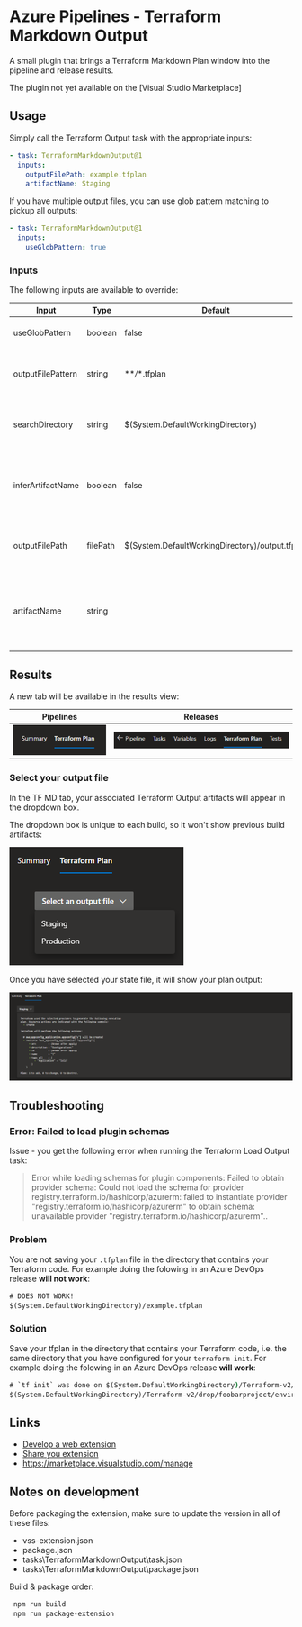 # Azure Pipelines - Terraform Markdown Output

A small plugin that brings a Terraform Markdown Plan window into the pipeline and release results.

The plugin not yet available on the [Visual Studio Marketplace]

## Usage

Simply call the Terraform Output task with the appropriate inputs:

```yaml
- task: TerraformMarkdownOutput@1
  inputs:
    outputFilePath: example.tfplan
    artifactName: Staging
```

If you have multiple output files, you can use glob pattern matching to pickup all outputs:

```yaml
- task: TerraformMarkdownOutput@1
  inputs:
    useGlobPattern: true
```

### Inputs

The following inputs are available to override:

| Input             | Type     | Default                                         | Description                                                                                         |
| ----------------- | -------- | ----------------------------------------------- | --------------------------------------------------------------------------------------------------- |
| useGlobPattern    | boolean  | false                                           | Whether to use a search pattern to find output files                                                |
| outputFilePattern | string   | \*\*_/_\*.tfplan                                | File pattern used to find output files (only visible if useGlobPattern is true)                     |
| searchDirectory   | string   | $(System.DefaultWorkingDirectory)               | Directory the file search should start (only visible if useGlobPattern is true)                     |
| inferArtifactName | boolean  | false                                           | Infer artifact name from outputFilePath filename (only visible if useGlobPattern is false)          |
| outputFilePath    | filePath | $(System.DefaultWorkingDirectory)/output.tfplan | File path of the outfile file (only visible if useGlobPattern is false)                             |
| artifactName      | string   |                                                 | Artifact name used in the dropdown (only visible if useGlobPattern and inferArtifactName are false) |

## Results

A new tab will be available in the results view:

| Pipelines              | Releases               |
| ---------------------- | ---------------------- |
| ![image](images/1.png) | ![image](images/4.png) |

### Select your output file

In the TF MD tab, your associated Terraform Output artifacts will appear in the dropdown box.

The dropdown box is unique to each build, so it won't show previous build artifacts:

![image](images/2.png)

Once you have selected your state file, it will show your plan output:

![image](images/3.png)

## Troubleshooting

### Error: Failed to load plugin schemas

Issue - you get the following error when running the Terraform Load Output task:

> Error while loading schemas for plugin components: Failed to obtain provider schema: Could not load the schema for provider registry.terraform.io/hashicorp/azurerm: failed to instantiate provider "registry.terraform.io/hashicorp/azurerm" to obtain schema: unavailable provider "registry.terraform.io/hashicorp/azurerm"..

### Problem

You are not saving your `.tfplan` file in the directory that contains your Terraform code. For example doing the folowing in an Azure DevOps release **will not work**:

```cmd
# DOES NOT WORK!
$(System.DefaultWorkingDirectory)/example.tfplan
```

### Solution

Save your tfplan in the directory that contains your Terraform code, i.e. the same directory that you have configured for your `terraform init`. For example doing the folowing in an Azure DevOps release **will work**:

```cmd
# `tf init` was done on $(System.DefaultWorkingDirectory)/Terraform-v2/drop/foobarproject/environments/dev08
$(System.DefaultWorkingDirectory)/Terraform-v2/drop/foobarproject/environments/dev08/example.tfplan
```

## Links

- [Develop a web extension](https://learn.microsoft.com/en-us/azure/devops/extend/get-started/node?toc=%2Fazure%2Fdevops%2Fmarketplace-extensibility%2Ftoc.json&view=azure-devops)
- [Share you extension](https://learn.microsoft.com/en-us/azure/devops/extend/publish/overview?view=azure-devops#share-your-extension)
- https://marketplace.visualstudio.com/manage

## Notes on development

Before packaging the extension, make sure to update the version in all of these files:

- vss-extension.json
- package.json
- tasks\TerraformMarkdownOutput\task.json
- tasks\TerraformMarkdownOutput\package.json

Build & package order:

```bash
 npm run build
 npm run package-extension
```
